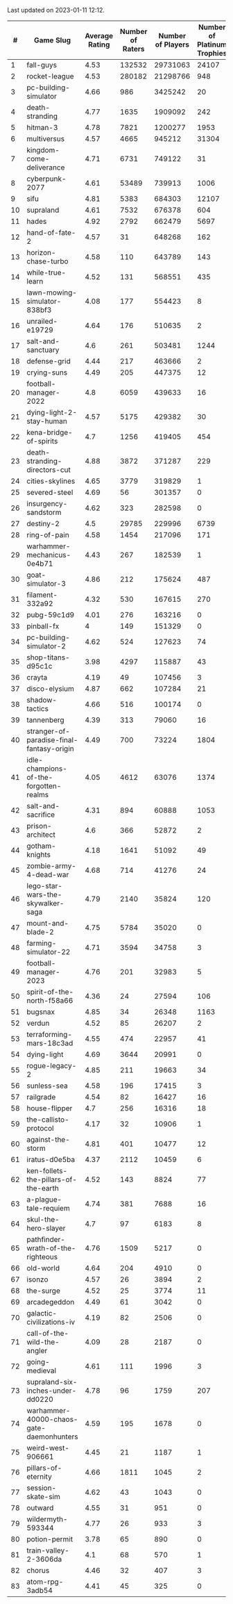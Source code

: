 Last updated on 2023-01-11 12:12.


|#|Game Slug|Average Rating|Number of Raters|Number of Players|Number of Platinum Trophies|Max Rarity (%)|
|---|---|---|---|---|---|---|
|1|fall-guys|4.53|132532|29731063|24107|0.1|
|2|rocket-league|4.53|280182|21298766|948|77|
|3|pc-building-simulator|4.66|986|3425242|20|48|
|4|death-stranding|4.77|1635|1909092|242|91|
|5|hitman-3|4.78|7821|1200277|1953|47|
|6|multiversus|4.57|4665|945212|31304|76|
|7|kingdom-come-deliverance|4.71|6731|749122|31|30|
|8|cyberpunk-2077|4.61|53489|739913|1006|65|
|9|sifu|4.81|5383|684303|12107|96|
|10|supraland|4.61|7532|676378|604|99|
|11|hades|4.92|2792|662479|5697|89|
|12|hand-of-fate-2|4.57|31|648268|162|72|
|13|horizon-chase-turbo|4.58|110|643789|143|88|
|14|while-true-learn|4.52|131|568551|435|93|
|15|lawn-mowing-simulator-838bf3|4.08|177|554423|8|85|
|16|unrailed-e19729|4.64|176|510635|2|8|
|17|salt-and-sanctuary|4.6|261|503481|1244|83|
|18|defense-grid|4.44|217|463666|2|80|
|19|crying-suns|4.49|205|447375|12|66|
|20|football-manager-2022|4.8|6059|439633|16|49|
|21|dying-light-2-stay-human|4.57|5175|429382|30|6|
|22|kena-bridge-of-spirits|4.7|1256|419405|454|94|
|23|death-stranding-directors-cut|4.88|3872|371287|229|91|
|24|cities-skylines|4.65|3779|319829|1|72|
|25|severed-steel|4.69|56|301357|0|9|
|26|insurgency-sandstorm|4.62|323|282598|0|6|
|27|destiny-2|4.5|29785|229996|6739|94|
|28|ring-of-pain|4.58|1454|217096|171|96|
|29|warhammer-mechanicus-0e4b71|4.43|267|182539|1|25|
|30|goat-simulator-3|4.86|212|175624|487|91|
|31|filament-332a92|4.32|530|167615|270|93|
|32|pubg-59c1d9|4.01|276|163216|0|73|
|33|pinball-fx|4|149|151329|0|85|
|34|pc-building-simulator-2|4.62|524|127623|74|75|
|35|shop-titans-d95c1c|3.98|4297|115887|43|97|
|36|crayta|4.19|49|107456|3|23|
|37|disco-elysium|4.87|662|107284|21|28|
|38|shadow-tactics|4.66|516|100174|0|0.1|
|39|tannenberg|4.39|313|79060|16|88|
|40|stranger-of-paradise-final-fantasy-origin|4.49|700|73224|1804|98|
|41|idle-champions-of-the-forgotten-realms|4.05|4612|63076|1374|2|
|42|salt-and-sacrifice|4.31|894|60888|1053|91|
|43|prison-architect|4.6|366|52872|2|30|
|44|gotham-knights|4.18|1641|51092|49|25|
|45|zombie-army-4-dead-war|4.68|714|41276|24|67|
|46|lego-star-wars-the-skywalker-saga|4.79|2140|35824|120|97|
|47|mount-and-blade-2|4.75|5784|35020|0|24|
|48|farming-simulator-22|4.71|3594|34758|3|77|
|49|football-manager-2023|4.76|201|32983|5|80|
|50|spirit-of-the-north-f58a66|4.36|24|27594|106|65|
|51|bugsnax|4.85|34|26348|1163|97|
|52|verdun|4.52|85|26207|2|75|
|53|terraforming-mars-18c3ad|4.55|474|22957|41|45|
|54|dying-light|4.69|3644|20991|0|95|
|55|rogue-legacy-2|4.85|211|19663|34|3|
|56|sunless-sea|4.58|196|17415|3|36|
|57|railgrade|4.54|82|16427|16|98|
|58|house-flipper|4.7|256|16316|18|94|
|59|the-callisto-protocol|4.17|32|10906|1|93|
|60|against-the-storm|4.81|401|10477|12|36|
|61|iratus-d0e5ba|4.37|2112|10459|6|85|
|62|ken-follets-the-pillars-of-the-earth|4.52|143|8824|77|45|
|63|a-plague-tale-requiem|4.74|381|7688|16|91|
|64|skul-the-hero-slayer|4.7|97|6183|8|96|
|65|pathfinder-wrath-of-the-righteous|4.76|1509|5217|0|50|
|66|old-world|4.64|204|4910|0|83|
|67|isonzo|4.57|26|3894|2|58|
|68|the-surge|4.52|25|3774|11|94|
|69|arcadegeddon|4.49|61|3042|0|91|
|70|galactic-civilizations-iv|4.19|82|2506|0|79|
|71|call-of-the-wild-the-angler|4.09|28|2187|0|61|
|72|going-medieval|4.61|111|1996|3|67|
|73|supraland-six-inches-under-dd0220|4.78|96|1759|207|99|
|74|warhammer-40000-chaos-gate-daemonhunters|4.59|195|1678|0|76|
|75|weird-west-906661|4.45|21|1187|1|85|
|76|pillars-of-eternity|4.66|1811|1045|2|81|
|77|session-skate-sim|4.62|43|1043|0|27|
|78|outward|4.55|31|951|0|72|
|79|wildermyth-593344|4.77|26|933|3|16|
|80|potion-permit|3.78|65|890|0|98|
|81|train-valley-2-3606da|4.1|68|570|1|88|
|82|chorus|4.46|32|407|3|86|
|83|atom-rpg-3adb54|4.41|45|325|0|98|
